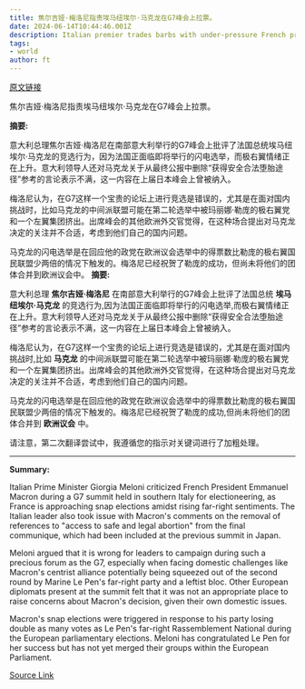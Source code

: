 ```yaml
---
title: 焦尔吉娅·梅洛尼指责埃马纽埃尔·马克龙在G7峰会上拉票。
date: 2024-06-14T10:44:46.001Z
description: Italian premier trades barbs with under-pressure French president over abortion rights
tags: 
- world
author: ft
---
```


[原文链接](https://ft.com/content/ec897a26-a155-44d5-af93-e99dc7da048b)

焦尔吉娅·梅洛尼指责埃马纽埃尔·马克龙在G7峰会上拉票。

**摘要:**

意大利总理焦尔吉娅·梅洛尼在南部意大利举行的G7峰会上批评了法国总统埃马纽埃尔·马克龙的竞选行为，因为法国正面临即将举行的闪电选举，而极右翼情绪正在上升。意大利领导人还对马克龙关于从最终公报中删除“获得安全合法堕胎途径”参考的言论表示不满，这一内容在上届日本峰会上曾被纳入。

梅洛尼认为，在G7这样一个宝贵的论坛上进行竞选是错误的，尤其是在面对国内挑战时，比如马克龙的中间派联盟可能在第二轮选举中被玛丽娜·勒庞的极右翼党和一个左翼集团挤出。出席峰会的其他欧洲外交官觉得，在这种场合提出对马克龙决定的关注并不合适，考虑到他们自己的国内问题。

马克龙的闪电选举是在回应他的政党在欧洲议会选举中的得票数比勒庞的极右翼国民联盟少两倍的情况下触发的。梅洛尼已经祝贺了勒庞的成功，但尚未将他们的团体合并到欧洲议会中。
**摘要:**

意大利总理 **焦尔吉娅·梅洛尼** 在南部意大利举行的G7峰会上批评了法国总统 **埃马纽埃尔·马克龙** 的竞选行为,因为法国正面临即将举行的闪电选举,而极右翼情绪正在上升。意大利领导人还对马克龙关于从最终公报中删除“获得安全合法堕胎途径”参考的言论表示不满，这一内容在上届日本峰会上曾被纳入。

梅洛尼认为，在G7这样一个宝贵的论坛上进行竞选是错误的，尤其是在面对国内挑战时,比如 **马克龙** 的中间派联盟可能在第二轮选举中被玛丽娜·勒庞的极右翼党和一个左翼集团挤出。出席峰会的其他欧洲外交官觉得，在这种场合提出对马克龙决定的关注并不合适，考虑到他们自己的国内问题。

马克龙的闪电选举是在回应他的政党在欧洲议会选举中的得票数比勒庞的极右翼国民联盟少两倍的情况下触发的。梅洛尼已经祝贺了勒庞的成功,但尚未将他们的团体合并到 **欧洲议会** 中。
  
请注意，第二次翻译尝试中，我遵循您的指示对关键词进行了加粗处理。

---

 **Summary:**

Italian Prime Minister Giorgia Meloni criticized French President Emmanuel Macron during a G7 summit held in southern Italy for electioneering, as France is approaching snap elections amidst rising far-right sentiments. The Italian leader also took issue with Macron's comments on the removal of references to "access to safe and legal abortion" from the final communique, which had been included at the previous summit in Japan.

Meloni argued that it is wrong for leaders to campaign during such a precious forum as the G7, especially when facing domestic challenges like Macron's centrist alliance potentially being squeezed out of the second round by Marine Le Pen's far-right party and a leftist bloc. Other European diplomats present at the summit felt that it was not an appropriate place to raise concerns about Macron's decision, given their own domestic issues.

Macron's snap elections were triggered in response to his party losing double as many votes as Le Pen's far-right Rassemblement National during the European parliamentary elections. Meloni has congratulated Le Pen for her success but has not yet merged their groups within the European Parliament.

[Source Link](https://ft.com/content/ec897a26-a155-44d5-af93-e99dc7da048b)

